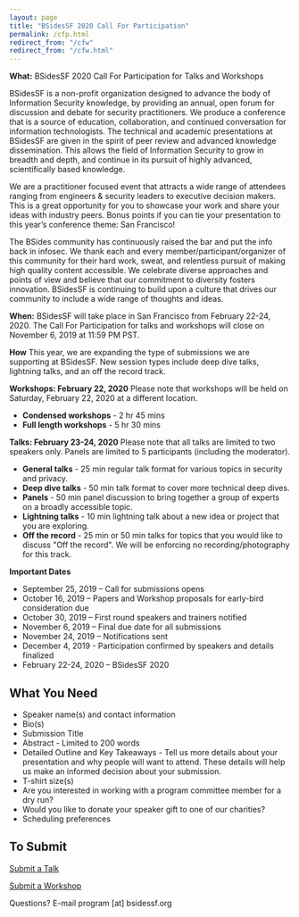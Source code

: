```yaml
---
layout: page
title: "BSidesSF 2020 Call For Participation"
permalink: /cfp.html
redirect_from: "/cfw"
redirect_from: "/cfw.html"
--- 
```


**What:** BSidesSF 2020 Call For Participation for Talks and Workshops

BSidesSF is a non-profit organization designed to advance the body of Information Security knowledge, by providing an annual, open forum for discussion and debate for security practitioners. We produce a conference that is a source of education, collaboration, and continued conversation for information technologists. The technical and academic presentations at BSidesSF are given in the spirit of peer review and advanced knowledge dissemination. This allows the field of Information Security to grow in breadth and depth, and continue in its pursuit of highly advanced, scientifically based knowledge. 

We are a practitioner focused event that attracts a wide range of attendees ranging from engineers & security leaders to executive decision makers. This is a great opportunity for you to showcase your work and share your ideas with industry peers. Bonus points if you can tie your presentation to this year’s conference theme: San Francisco! 

The BSides community has continuously raised the bar and put the info back in infosec. We thank each and every member/participant/organizer of this community for their hard work, sweat, and relentless pursuit of making high quality content accessible. We celebrate diverse approaches and points of view and believe that our commitment to diversity fosters innovation. BSidesSF is continuing to build upon a culture that drives our community to include a wide range of thoughts and ideas.

**When:**  BSidesSF will take place in San Francisco from February 22-24, 2020.  The Call For Participation for talks and workshops will close on November 6, 2019 at 11:59 PM PST.

**How** 
This year, we are expanding the type of submissions we are supporting at BSidesSF. New session types include deep dive talks, lightning talks, and an off the record track. 

**Workshops: February 22, 2020** 
Please note that workshops will be held on Saturday, February 22, 2020 at a different location.

- **Condensed workshops** - 2 hr 45 mins
- **Full length workshops** - 5 hr 30 mins 

**Talks: February 23-24, 2020**
Please note that all talks are limited to two speakers only. Panels are limited to 5 participants (including the moderator).
 
- **General talks** - 25 min regular talk format for various topics in security and privacy.
- **Deep dive talks** - 50 min talk format to cover more technical deep dives.
- **Panels** -  50 min panel discussion to bring together a group of experts on a broadly accessible topic.
- **Lightning talks** - 10 min lightning talk about a new idea or project that you are exploring.
- **Off the record** - 25 min or 50 min talks for topics that you would like to discuss "Off the record". We will be enforcing no recording/photography for this track.   

**Important Dates**
- September 25, 2019 – Call for submissions opens
- October 16, 2019 – Papers and Workshop proposals for early-bird consideration due
- October 30, 2019 – First round speakers and trainers notified
- November 6, 2019 – Final due date for all submissions
- November 24, 2019 – Notifications sent
- December 4, 2019 - Participation confirmed by speakers and details finalized
- February 22-24, 2020 – BSidesSF 2020

## What You Need
- Speaker name(s) and contact information
- Bio(s) 
- Submission Title
- Abstract - Limited to 200 words
- Detailed Outline and Key Takeaways - Tell us more details about your presentation and why people will want to attend. These details will help us make an informed decision about your submission. 
- T-shirt size(s) 
- Are you interested in working with a program committee member for a dry run? 
- Would you like to donate your speaker gift to one of our charities? 
- Scheduling preferences 

## To Submit

[Submit a Talk](https://www.papercall.io/bsidessf-2020)

[Submit a Workshop](https://forms.gle/mjgApRdV2S9WATZp8)


Questions? E-mail program [at] bsidessf.org
